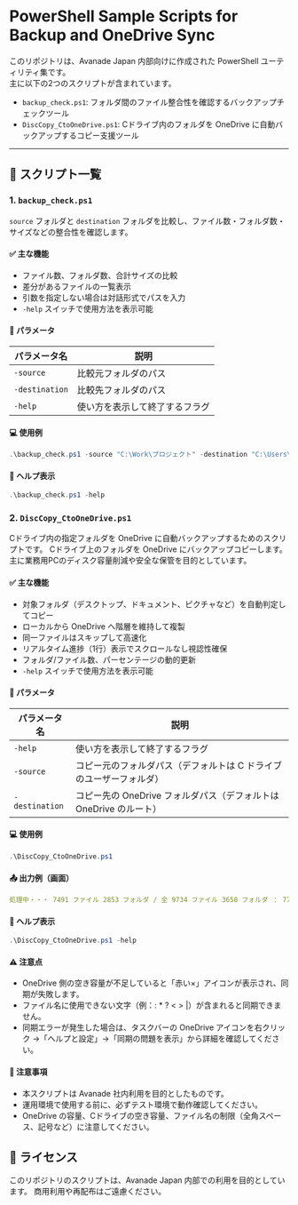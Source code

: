# PowerShell Sample Scripts for Backup and OneDrive Sync

このリポジトリは、Avanade Japan 内部向けに作成された PowerShell ユーティリティ集です。  
主に以下の2つのスクリプトが含まれています。

- `backup_check.ps1`: フォルダ間のファイル整合性を確認するバックアップチェックツール
- `DiscCopy_CtoOneDrive.ps1`: Cドライブ内のフォルダを OneDrive に自動バックアップするコピー支援ツール

---

## 📁 スクリプト一覧

### 1. `backup_check.ps1`

`source` フォルダと `destination` フォルダを比較し、ファイル数・フォルダ数・サイズなどの整合性を確認します。

#### ✅ 主な機能

- ファイル数、フォルダ数、合計サイズの比較
- 差分があるファイルの一覧表示
- 引数を指定しない場合は対話形式でパスを入力
- `-help` スイッチで使用方法を表示可能

#### 🔧 パラメータ

| パラメータ名 | 説明                        |
|--------------|-----------------------------|
| `-source`     | 比較元フォルダのパス         |
| `-destination`| 比較先フォルダのパス         |
| `-help`       | 使い方を表示して終了するフラグ |

#### 💻 使用例

```powershell
.\backup_check.ps1 -source "C:\Work\プロジェクト" -destination "C:\Users\<ユーザー名>\OneDrive - Avanade\プロジェクト"
```
#### 📘 ヘルプ表示
```powershell
.\backup_check.ps1 -help
```
### 2. `DiscCopy_CtoOneDrive.ps1`
Cドライブ内の指定フォルダを OneDrive に自動バックアップするためのスクリプトです。
Cドライブ上のフォルダを OneDrive にバックアップコピーします。
主に業務用PCのディスク容量削減や安全な保管を目的としています。

#### ✅ 主な機能

- 対象フォルダ（デスクトップ、ドキュメント、ピクチャなど）を自動判定してコピー
- ローカルから OneDrive へ階層を維持して複製
- 同一ファイルはスキップして高速化
- リアルタイム進捗（1行）表示でスクロールなし視認性確保
- フォルダ/ファイル数、パーセンテージの動的更新
- `-help` スイッチで使用方法を表示可能

#### 🔧 パラメータ
| パラメータ名 | 説明                        |
|--------------|-----------------------------|
| `-help`       | 使い方を表示して終了するフラグ |
| `-source`     | コピー元のフォルダパス（デフォルトは C ドライブのユーザーフォルダ） |
| `-destination`| コピー先の OneDrive フォルダパス（デフォルトは OneDrive のルート） |

#### 💻 使用例
```powershell
.\DiscCopy_CtoOneDrive.ps1
```


#### 📤 出力例（画面）

```yaml
処理中・・・ 7491 ファイル 2853 フォルダ / 全 9734 ファイル 3650 フォルダ ： 77.29% 処理完了
```

#### 📘 ヘルプ表示
```powershell
.\DiscCopy_CtoOneDrive.ps1 -help
```

#### ⚠ 注意点

- OneDrive 側の空き容量が不足していると「赤い×」アイコンが表示され、同期が失敗します。
- ファイル名に使用できない文字（例：: * ? < > |）が含まれると同期できません。
- 同期エラーが発生した場合は、タスクバーの OneDrive アイコンを右クリック →「ヘルプと設定」→「同期の問題を表示」から詳細を確認してください。

#### 📌 注意事項
- 本スクリプトは Avanade 社内利用を目的としたものです。
- 運用環境で使用する前に、必ずテスト環境で動作確認してください。
- OneDrive の容量、Cドライブの空き容量、ファイル名の制限（全角スペース、記号など）に注意してください。

## 📜 ライセンス
このリポジトリのスクリプトは、Avanade Japan 内部での利用を目的としています。
商用利用や再配布はご遠慮ください。


